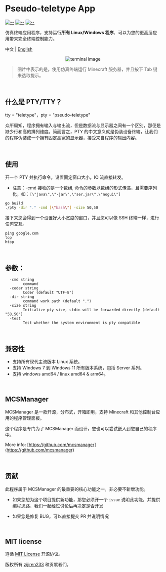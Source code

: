# Pseudo-teletype App

[![--](https://img.shields.io/badge/Go_Version-1.19-green.svg)](https://github.com/MCSManager)
[![--](https://img.shields.io/badge/Support-Windows/Linux-yellow.svg)](https://github.com/MCSManager)
[![--](https://img.shields.io/badge/License-MIT-red.svg)](https://github.com/MCSManager)

仿真终端应用程序，支持运行**所有 Linux/Windows 程序**，可以为您的更高层应用带来完全终端控制能力。

中文 | [English](README.md)

<div align=center>

![terminal image](https://user-images.githubusercontent.com/18360009/202891148-e7e5bf63-c4a9-454f-8f62-c91dc594cefa.png)


</div>

> 图片中表示的是，使用仿真终端运行 Minecraft 服务器，并且按下 Tab 键来选取提示。

<br />

## 什么是 PTY/TTY？

tty = "teletype"，pty = "pseudo-teletype"

众所周知，程序拥有输入与输出流，但是数据流与显示器之间有一个区别，那便是缺少行和高的排列维度。简而言之，PTY 的中文意义就是伪装设备终端，让我们的程序伪装成一个拥有固定高宽的显示器，接受来自程序的输出内容。

<br />

## 使用

开一个 PTY 并执行命令，设置固定窗口大小，IO 流直接转发。

- 注意：-cmd 接收的是一个数组, 命令的参数以数组的形式传递，且需要序列化，如：`[\"java\",\"-jar\",\"ser.jar\",\"nogui\"]`

```bash
go build
./pty -dir "." -cmd [\"bash\"] -size 50,50
```

接下来您会得到一个设置好大小宽度的窗口，并且您可以像 SSH 终端一样，进行任何交互。

```
ping google.com
top
htop
```

<br />

## 参数：

```
  -cmd string
        command
  -coder string
        Coder (default "UTF-8")
  -dir string
        command work path (default ".")
  -size string
        Initialize pty size, stdin will be forwarded directly (default "50,50")
  -test
        Test whether the system environment is pty compatible
```

<br />

## 兼容性

- 支持所有现代主流版本 Linux 系统。
- 支持 Windows 7 到 Windows 11 所有版本系统，包括 Server 系列。
- 支持 windows amd64 / linux amd64 & arm64。


<br />

## MCSManager

MCSManager 是一款开源，分布式，开箱即用，支持 Minecraft 和其他控制台应用的程序管理面板。

这个程序是专门为了 MCSManager 而设计，您也可以尝试嵌入到您自己的程序中。

More info: [https://github.com/mcsmanager](https://github.com/mcsmanager)

<br />

## 贡献

此程序属于 MCSManager 的最重要的核心功能之一，非必要不新增功能。

- 如果您想为这个项目提供新功能，那您必须开一个 `issue` 说明此功能，并提供编程思路，我们一起经过讨论后再决定是否开发

- 如果您是修复 BUG，可以直接提交 PR 并说明情况

<br />

## MIT license

遵循 [MIT License](https://opensource.org/licenses/MIT) 开源协议。

版权所有 [zijiren233](https://github.com/zijiren233) 和贡献者们。
